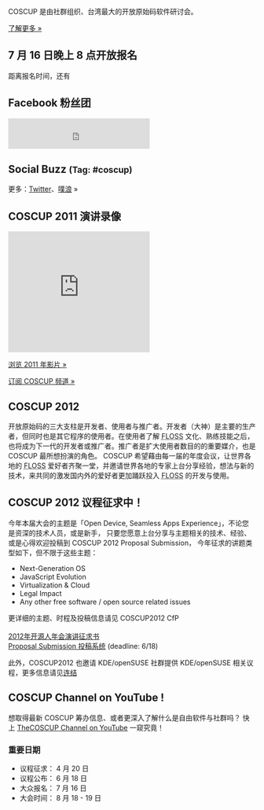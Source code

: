 <div id="sidebar2" class="hideInMobile">
  <div class="intro">
    <p>COSCUP 是由社群组织、台湾最大的开放原始码软件研讨会。</p>
    <p class="more"><a href="about/">了解更多 »</a></p>
  </div>
  <h2 class="hideInMobile">7 月 16 日晚上 8 点开放报名</h2>
  <p id="countdown" class="hideInMobile">距离报名时间，还有<span id="countdown-time"></span></p>
  <div>
    <h2>Facebook 粉丝团</h2>
    <iframe src="https://www.facebook.com/plugins/likebox.php?href=https%3A%2F%2Fwww.facebook.com%2Fcoscup&amp;width=288&amp;colorscheme=light&amp;show_faces=false&amp;stream=false&amp;header=true&amp;height=62" scrolling="no" frameborder="0" style="border:none; overflow:hidden; width:288px; height:62px; background-color: #fff"></iframe>
  </div>
  <div id="ipv6block">
  </div>
  <h2>Social Buzz <small>(Tag: #coscup)</small></h2>
  <div class="socialbuzz"></div>
  <p class="more">更多：<a href="https://search.twitter.com/search?q=coscup+OR+from%3Acoscup">Twitter</a>、<a href="http://www.plurk.com/psearch#q=COSCUP">噗浪</a> »</p>
	<h2>COSCUP 2011 演讲录像</h2>
	<iframe class="video" title="YouTube video player" width="288" height="246" style="width: 288px; height: 246px" src="http://www.youtube.com/embed/dZs-OLcDfSs?playlist=IRCGdKukc38" frameborder="0"  allowfullscreen="allowfullscreen"></iframe>
	<p class="more"><a href="http://www.youtube.com/playlist?list=PL1E00EBFE2E5E040F">浏览 2011 年影片 »</a></p>
	<p class="more"><a href="http://www.youtube.com/user/thecoscup">订阅 COSCUP 频道 »</a></p>
  <!-- <h2>COSCUP 2011 精选照片集</h2>
  <div class="images"></div>
  <p class="more"><a href="http://www.flickr.com/photos/coscup/collections/72157627346455829/">浏览全部 »</a></p> -->
</div>

## COSCUP 2012

开放原始码的三大支柱是开发者、使用者与推广者。开发者（大神）是主要的生产者，但同时也是其它程序的使用者。在使用者了解 <abbr title="自由与开放原始码软件">FLOSS</abbr> 文化、熟练技能之后，也将成为下一代的开发者或推广者。推广者是扩大使用者数目的的重要媒介，也是 COSCUP 最所想扮演的角色。 COSCUP 希望藉由每一届的年度会议，让世界各地的 <abbr title="自由与开放原始码软件">FLOSS</abbr> 爱好者齐聚一堂，并邀请世界各地的专家上台分享经验，想法与新的技术，来共同的激发国内外的爱好者更加踊跃投入 <abbr title="自由与开放原始码软件">FLOSS</abbr> 的开发与使用。

## COSCUP 2012 议程征求中！

今年本届大会的主题是「Open Device, Seamless Apps Experience」，不论您是资深的技术人员，或是新手，
只要您愿意上台分享与主题相关的技术、经验、或是心得欢迎投稿到 COSCUP 2012 Proposal Submission，
今年征求的讲题类型如下，但不限于这些主题：<br>
<ul>
    <li>Next-Generation OS</li>
    <li>JavaScript Evolution</li>
    <li>Virtualization & Cloud</li>
    <li>Legal Impact</li>
    <li>Any other free software / open source related issues</li>
</ul>

更详细的主题、时程及投稿信息请见 COSCUP2012 CfP<br>
<br>
<a href="https://docs.google.com/document/d/1-DQBxSZIVoeuww9cMWlzsRIoThT0PlaYJ7C8kRE4peE/edit">2012年开源人年会演讲征求书</a><br>
<a href="http://registrano.com/events/coscup-2012">Proposal Submission 投稿系统</a> (deadline: 6/18)<br>

此外，COSCUP2012 也邀请 KDE/openSUSE 社群提供 KDE/openSUSE 相关议程，更多信息请见<a href="http://news.opensuse.org/2012/04/03/the-kde-and-opensuse-communities-welcome-you-to-coscup-2012/">连结</a>

## COSCUP Channel on YouTube !

想取得最新 COSCUP 筹办信息、或者更深入了解什么是自由软件与社群吗？ 快上 [TheCOSCUP Channel on YouTube](http://www.youtube.com/user/thecoscup) 一窥究竟！

### 重要日期

* 议程征求： 4 月 20 日
* 议程公布： 6 月 18 日
* 大众报名： 7 月 16 日
* 大会时间： 8 月 18 - 19 日
